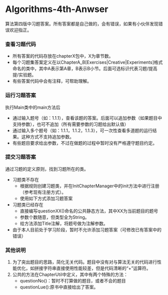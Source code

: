 # Algorithms-4th-Anwser
算法第四版中习题答案。所有答案都是自己做的，会有错误，如果有小伙伴发现错误欢迎指正。

### 查看习题代码
- 所有答案的代码存放在chapterX包中，X为章节数。
- 每个习题集答案定义在以ChapterA_B[Exercises|Creative|Experiments]格式命名的类中，其中A表示第A章，B表示B小节。后面可选标识代表习题/提高提/实验题。
- 有些答案代码中会有注释，可帮助理解。

### 运行习题答案
执行Main类中的main方法后
- 通过输入题号（如：1.1.1），查看该题的答案。后面可以追加参数（如果题目中支持参数），也可不追加（所有需要参数的习题给出默认值）
- 通过输入多个题号（如：1.1.1，1.1.2，1.1.3），可一次性查看多道题的运行结果。这种方式不支持追加参数。
- 有些题目要求给出参数，不过在做题的过程中暂时没有严格遵守题目约定。

### 提交习题答案
通过习题的定义原则，找到习题所在的类。
- 习题类不存在
	- 根据规则创建习题类，并在InitChapterManager中的init方法中进行注册（参考现有注册方式）。
	- 使用如下方式添加习题答案
- 习题类已经存在
	- 直接编写questionXX()命名的公共静态方法，其中XX为当前题目的题号
	- 参数个数随意，但类型全为String。
	- 给方法添加Title注解，将题号做为注解参数。
- 由于本人目前处于学习阶段，暂时不允许添加习题答案（可修改已有答案中的错误）

### 其他说明
1. 为了突出题目的思路，简化无关代码。题目中没有对与算法无关的代码进行性能优化，如拼接字符串直接使用性能较差，但是代码清晰的“+”运算符。
2. 公共的方法在ChapterUtil中定义，其中有两个特殊的方法：
	- questionNo()：暂时不打算做的题目，或者不会的题目
	- questionLue():原书中直接给出了答案。
